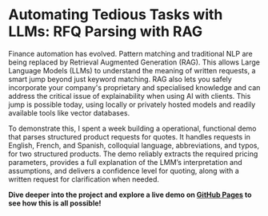 # Automating Tedious Tasks with LLMs: RFQ Parsing with RAG

Finance automation has evolved. Pattern matching and traditional NLP are being replaced by Retrieval Augmented Generation (RAG). This allows Large Language Models (LLMs) to understand the meaning of written requests, a smart jump beyond just keyword matching. RAG also lets you safely incorporate your company's proprietary and specialised knowledge and can address the critical issue of explainability when using AI with clients. This jump is possible today, using locally or privately hosted models and readily available tools like vector databases.

To demonstrate this, I spent a week building a operational, functional demo that parses structured product requests for quotes. It handles requests in English, French, and Spanish, colloquial language, abbreviations, and typos, for two structured products. The demo reliably extracts the required pricing parameters, provides a full explanation of the LMM’s interpretation and assumptions, and delivers a confidence level for quoting, along with a written request for clarification when needed.

**Dive deeper into the project and explore a live demo on [GitHub Pages](https://parrisma.github.io/rfq-rag/) to see how this is all possible!**